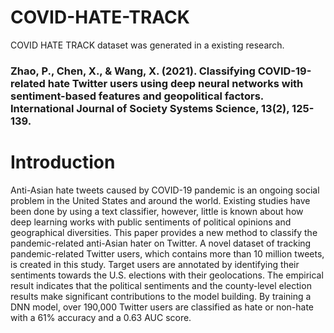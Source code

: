 # COVID-HATE-TRACK
COVID HATE TRACK dataset was generated in a existing research.
### Zhao, P., Chen, X., & Wang, X. (2021). Classifying COVID-19-related hate Twitter users using deep neural networks with sentiment-based features and geopolitical factors. International Journal of Society Systems Science, 13(2), 125-139.

# Introduction
Anti-Asian hate tweets caused by COVID-19 pandemic is an ongoing social problem in the United States and around the world. Existing studies have been done by using a text classifier, however, little is known about how deep learning works with public sentiments of political opinions and geographical diversities. This paper provides a new method to classify the pandemic-related anti-Asian hater on Twitter. A novel dataset of tracking pandemic-related Twitter users, which contains more than 10 million tweets, is created in this study. Target users are annotated by identifying their sentiments towards the U.S. elections with their geolocations. The empirical result indicates that the political sentiments and the county-level election results make significant contributions to the model building. By training a DNN model, over 190,000 Twitter users are classified as hate or non-hate with a 61% accuracy and a 0.63 AUC score.
